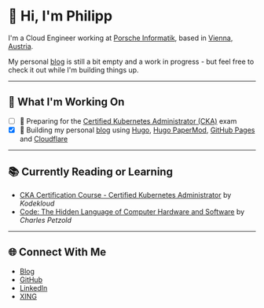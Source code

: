 # 👋 Hi, I'm Philipp

I'm a Cloud Engineer working at [Porsche Informatik](https://porscheinformatik.com), based in [Vienna, Austria](https://earth.google.com/web/@48.2206849,16.38005995,161.2107876a,61954.52617226d,35y,0h,0t,0r/data=CkkaRxJBCiUweDQ3NmQwNzllNTEzNmNhOWY6MHhmZGMyZTU4YTUxYTI1YjQ2GRAvmXSlGkhAIW8gbpiyXzBAKgZWaWVubmEYAiAB).

My personal [blog](https://pmaier.at/) is still a bit empty and a work in progress - but feel free to check it out while I'm building things up.

---

## 🔭 What I'm Working On

- [ ] 🧠 Preparing for the [Certified Kubernetes Administrator (CKA)](https://training.linuxfoundation.org/certification/certified-kubernetes-administrator-cka/) exam
- [x] 📝 Building my personal [blog](https://pmaier.at/) using [Hugo](https://gohugo.io/), [Hugo PaperMod](https://github.com/adityatelange/hugo-PaperMod/), [GitHub Pages](https://pages.github.com/) and [Cloudflare](https://www.cloudflare.com/)

---

## 📚 Currently Reading or Learning

- [CKA Certification Course - Certified Kubernetes Administrator](https://kodekloud.com/) by _Kodekloud_
- [Code: The Hidden Language of Computer Hardware and Software](https://codehiddenlanguage.com/Chapter00/) by _Charles Petzold_

---

## 🌐 Connect With Me

- [Blog](https://pmaier.at/)
- [GitHub](https://github.com/philmph)
- [LinkedIn](https://www.linkedin.com/in/philipp-maier-801b54138)
- [XING](https://www.xing.com/profile/Philipp_Maier63/cv)
